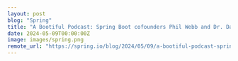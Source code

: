 ```yaml
---
layout: post
blog: "Spring"
title: "A Bootiful Podcast: Spring Boot cofounders Phil Webb and Dr. David Syer on the occasion of the 10th Anniversary of Spring Boot 1.0"
date: 2024-05-09T00:00:00Z
image: images/spring.png
remote_url: "https://spring.io/blog/2024/05/09/a-bootiful-podcast-spring-boot-cofounders-phil-webb-and-dr-david-syer-on-the"
---
```

